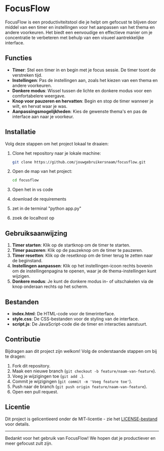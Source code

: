 # FocusFlow

FocusFlow is een productiviteitstool die je helpt om gefocust te blijven door middel van een timer en instellingen voor het aanpassen van het thema en andere voorkeuren. Het biedt een eenvoudige en effectieve manier om je concentratie te verbeteren met behulp van een visueel aantrekkelijke interface.

## Functies

- **Timer**: Stel een timer in en begin met je focus sessie. De timer toont de verstreken tijd.
- **Instellingen**: Pas de instellingen aan, zoals het kiezen van een thema en andere voorkeuren.
- **Donkere modus**: Wissel tussen de lichte en donkere modus voor een comfortabelere weergave.
- **Knop voor pauzeren en hervatten**: Begin en stop de timer wanneer je wilt, en hervat waar je was.
- **Aanpassingsmogelijkheden**: Kies de gewenste thema's en pas de interface aan naar je voorkeur.

## Installatie

Volg deze stappen om het project lokaal te draaien:

1. Clone het repository naar je lokale machine:

    ```bash
    git clone https://github.com/jouwgebruikersnaam/focusflow.git
    ```

2. Open de map van het project:

    ```bash
    cd focusflow
    ```

3. Open het in vs code

4. download de requirements

4. zet in de terminal "python app.py"

5. zoek de localhost op


## Gebruiksaanwijzing

1. **Timer starten**: Klik op de startknop om de timer te starten.
2. **Timer pauzeren**: Klik op de pauzeknop om de timer te pauzeren.
3. **Timer resetten**: Klik op de resetknop om de timer terug te zetten naar de beginstand.
4. **Instellingen aanpassen**: Klik op het instellingen-icoon rechts bovenin om de instellingenpagina te openen, waar je de thema-instellingen kunt wijzigen.
5. **Donkere modus**: Je kunt de donkere modus in- of uitschakelen via de knop onderaan rechts op het scherm.

## Bestanden

- **index.html**: De HTML-code voor de timerinterface.
- **style.css**: De CSS-bestanden voor de styling van de interface.
- **script.js**: De JavaScript-code die de timer en interacties aanstuurt.

## Contributie

Bijdragen aan dit project zijn welkom! Volg de onderstaande stappen om bij te dragen:

1. Fork dit repository.
2. Maak een nieuwe branch (`git checkout -b feature/naam-van-feature`).
3. Voeg je wijzigingen toe (`git add .`).
4. Commit je wijzigingen (`git commit -m 'Voeg feature toe'`).
5. Push naar de branch (`git push origin feature/naam-van-feature`).
6. Open een pull request.

## Licentie

Dit project is gelicentieerd onder de MIT-licentie - zie het [LICENSE-bestand](LICENSE) voor details.

---

Bedankt voor het gebruik van FocusFlow! We hopen dat je productiever en meer gefocust zult zijn.
